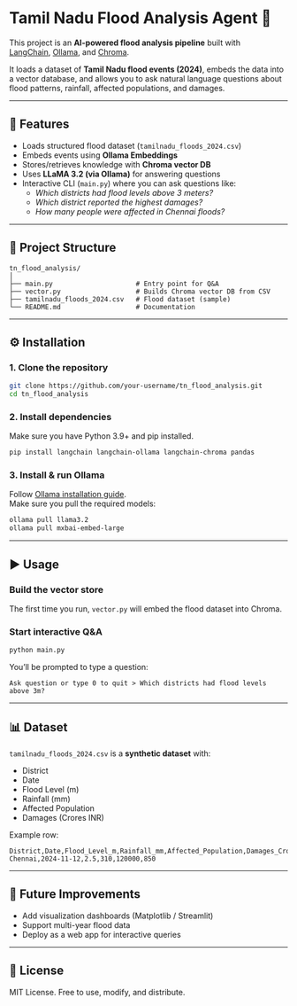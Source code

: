 # Tamil Nadu Flood Analysis Agent 🌊

This project is an **AI-powered flood analysis pipeline** built with  
[LangChain](https://www.langchain.com/), [Ollama](https://ollama.ai/), and [Chroma](https://www.trychroma.com/).  

It loads a dataset of **Tamil Nadu flood events (2024)**, embeds the data into a vector database, and allows you to ask natural language questions about flood patterns, rainfall, affected populations, and damages.

---

## 🚀 Features
- Loads structured flood dataset (`tamilnadu_floods_2024.csv`)
- Embeds events using **Ollama Embeddings**
- Stores/retrieves knowledge with **Chroma vector DB**
- Uses **LLaMA 3.2 (via Ollama)** for answering questions
- Interactive CLI (`main.py`) where you can ask questions like:
  - *Which districts had flood levels above 3 meters?*
  - *Which district reported the highest damages?*
  - *How many people were affected in Chennai floods?*

---

## 📂 Project Structure
```
tn_flood_analysis/
│
├── main.py                     # Entry point for Q&A
├── vector.py                   # Builds Chroma vector DB from CSV
├── tamilnadu_floods_2024.csv   # Flood dataset (sample)
└── README.md                   # Documentation
```

---

## ⚙️ Installation

### 1. Clone the repository
```bash
git clone https://github.com/your-username/tn_flood_analysis.git
cd tn_flood_analysis
```

### 2. Install dependencies
Make sure you have Python 3.9+ and pip installed.

```bash
pip install langchain langchain-ollama langchain-chroma pandas
```

### 3. Install & run Ollama
Follow [Ollama installation guide](https://ollama.ai/download).  
Make sure you pull the required models:

```bash
ollama pull llama3.2
ollama pull mxbai-embed-large
```

---

## ▶️ Usage

### Build the vector store
The first time you run, `vector.py` will embed the flood dataset into Chroma.

### Start interactive Q&A
```bash
python main.py
```

You’ll be prompted to type a question:
```
Ask question or type 0 to quit > Which districts had flood levels above 3m?
```

---

## 📊 Dataset

`tamilnadu_floods_2024.csv` is a **synthetic dataset** with:
- District  
- Date  
- Flood Level (m)  
- Rainfall (mm)  
- Affected Population  
- Damages (Crores INR)  

Example row:

```
District,Date,Flood_Level_m,Rainfall_mm,Affected_Population,Damages_Crores_INR
Chennai,2024-11-12,2.5,310,120000,850
```

---

## 🔮 Future Improvements
- Add visualization dashboards (Matplotlib / Streamlit)
- Support multi-year flood data
- Deploy as a web app for interactive queries

---

## 📝 License
MIT License. Free to use, modify, and distribute.
